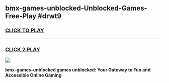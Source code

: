 
## bmx-games-unblocked-Unblocked-Games-Free-Play #drwt9
<h3>
<a href="https://us.freeplayer.one?title=bmx-games-unblocked&ref=9M">CLICK TO PLAY</a></h3>
<hr>

<h3>
<a href="https://us.freeplayer.one?title=bmx-games-unblocked&ref=9M">CLICK 2 PLAY</a>
  
</h3>

<a href="https://us.freeplayer.one?title=bmx-games-unblocked&ref=9M"><img src="https://clearcache.store/games.png"></a>


**bmx-games-unblocked games unblocked: Your Gateway to Fun and Accessible Online Gaming**
